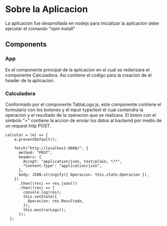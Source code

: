 # Sobre la Aplicacion
La aplicacion fue desarrollada en nodejs para inicializar la aplicacion debe ejecutar el comando "npm install"

## Components
### App
Es el componente principal de la aplicacion en el cual se rederizara el componente Calculadora. Así contiene el codigo para la creacion de el header de la aplicacion.
### Calculadora
Conformado por el componente TablaLogs.js, este componente contiene el formulario con los botones y el input-type/text el cual contendra la operacion y el resultado de la operacion que se realizara.
El boton con el simbolo "=" contiene la accion de enviar los datos al backend por medio de un request http POST. 

~~~
calcular = (e) => {
    e.preventDefault();

    fetch("http://localhost:8080/", {
      method: "POST",
      headers: {
        Accept: "application/json, text/plain, */*",
        "Content-Type": "application/json",
      },
      body: JSON.stringify({ Operacion: this.state.Operacion }),
    })
      .then((res) => res.json())
      .then((res) => {
        console.log(res);
        this.setState({
          Operacion: res.Resultado,
        });
        this.mostrarLogs();
      });
  };
~~~